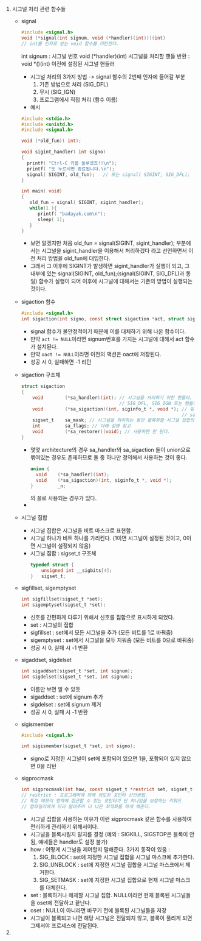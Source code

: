1. 시그널 처리 관련 함수들
	* signal
	  ```C
	  #include <signal.h>
	  void (*signal(int signum, void (*handler)(int)))(int)
	  // int를 인자로 받는 void 함수를 리턴한다.
	  ```
	  int signum : 시그널 번호
	  void (\*handler)(int) 시그널을 처리할 핸들
	  반환 : void \*()(int) 이전에 설정된 시그널 핸들러
		* 시그널 처리의 3가지 방법 -> signal 함수의 2번째 인자에 들어갈 부분
			1. 기존 방법으로 처리 (SIG_DFL)
			2. 무시 (SIG_IGN)
			3. 프로그램에서 직접 처리 (함수 이름)
		* 예시
	  ```C
	  #include <stdio.h>
	  #include <unistd.h>
	  #include <signal.h>
	  
	  void (*old_fun)( int);
	  
	  void sigint_handler( int signo)
	  {
   	  	printf( "Ctrl-C 키를 눌루셨죠!!\n");
   	  	printf( "또 누르시면 종료됩니다.\n");
   	  	signal( SIGINT, old_fun);   // 또는 signal( SIGINT, SIG_DFL);
	  }
	  
	  int main( void)
	  {
	     old_fun = signal( SIGINT, sigint_handler);
	     while(1 ){
	        printf( "badayak.com\n");
	        sleep( 1);
	     }
	  }
	  ```
	  	* 보면 알겠지만 처음 old_fun = signal(SIGINT, sigint_handler); 부분에서는 시그널을 sigint_handler을 이용해서 처리하겠다 라고 선언하면서 이전 처리 방법을 old_fun에 대입한다.
	  	* 그래서 그 이후에 SIGINT가 발생하면 sigint_handler가 실행이 되고, 그 내부에 있는 signal(SIGINT, old_fun);(signal(SIGINT, SIG_DFL)과 동일) 함수가 실행이 되어 이후에 시그널에 대해서는 기존의 방법이 실행되는 것이다.
	* sigaction 함수
		```C
		#include <signal.h>
		int	sigaction(int signo, const struct sigaction *act, struct sigaction *oact);
		```
		* signal 함수가 불안정적이기 때문에 이를 대체하기 위해 나온 함수이다.
		* 만약 ```act != NULL```이라면 signum번호를 가지는 시그널에 대해서 act 함수가 설치된다.
		* 만약 ```oact != NULL```이라면 이전의 액션은 oact에 저장된다.
		* 성공 시 0, 실패하면 -1 리턴
	* sigaction 구조체
		```C
		struct sigaction
		{
			void		(*sa_handler)(int); // 시그널을 처리하기 위한 핸들러.
											// SIG_DFL, SIG_IGN 또는 핸들러 함수
			void		(*sa_sigaction)(int, siginfo_t *, void *); // 밑의 sa_flags가 SA_SIGINFO일 때
																   // sa_handler 대신에 동작하는 핸들러
			sigset_t	sa_mask; // 시그널을 처리하는 동안 블록화할 시그널 집합의 마스크
			int			sa_flags; // 아래 설명 참고
			void		(*sa_restorer)(void); // 사용하면 안 된다.
		}
		```
		* 몇몇 architecture의 경우 sa_handler와 sa_sigaction 둘이 union으로 묶여있는 경우도 존재하므로 둘 중 하나만 정의해서 사용하는 것이 좋다.
		  ```C
		  union {
		  	void	(*sa_handler)(int);
		  	void	(*sa_sigaction)(int, siginfo_t *, void *);
		  }			_n;
		  ```
		  의 꼴로 사용되는 경우가 있다.
		* 
		
	* 시그널 집합
		* 시그널 집합은 시그널을 비트 마스크로 표현함.
		* 시그널 하나가 비트 하나를 가리킨다. (1이면 시그널이 설정된 것이고, 0이면 시그널이 설정되지 않음)
		* 시그널 집합 : sigset_t 구조체
			```C
			typedef struct {
				unsigned int __sigbits[4];
			}	sigset_t;
			```
	* sigfillset, sigemptyset
		```C
		int sigfillset(sigset_t *set);
		int sigemptyset(sigset_t *set);
		```
		* 신호를 간편하게 다루기 위해서 신호를 집합으로 표시하게 되었다.
		* set : 시그널의 집합
		* sigfillset : set에서 모든 시그널을 추가 (모든 비트를 1로 바꿔줌)
		* sigemptyset : set에서 시그널을 모두 지워줌 (모든 비트를 0으로 바꿔줌)
		* 성공 시 0, 실패 시 -1 반환
	* sigaddset, sigdelset
		```C
		int sigaddset(sigset_t *set, int signum);
		int sigdelset(sigset_t *set, int signum);
		```
		* 이름만 보면 알 수 있듯
		* sigaddset : set에 signum 추가
		* sigdelset : set에 signum 제거
		* 성공 시 0, 실패 시 -1 반환
	* sigismember
		```C
		#include <signal.h>
		
		int	sigismember(sigset_t *set, int signo);
		```
		* signo로 지정한 시그널이 set에 포함되어 있으면 1을, 포함되어 있지 않으면 0을 리턴
	* sigprocmask
		```C
		int sigprocmask(int how, const sigset_t *restrict set, sigset_t *restrict oset);
		// restrict : 프로그래머에 의해 의도된 포인터 선언방법.
		// 특정 메모리 영역에 접근할 수 있는 포인터가 단 하나임을 보장하는 키워드
		// 컴파일러에게 미리 알려주어 더 나은 최적화를 하게 해준다.
		```
		* 시그널 집합을 사용하는 이유가 이런 sigprocmask 같은 함수를 사용하여 편리하게 관리하기 위해서이다.
		* 시그널을 블록시킬지 말지를 결정 (예외 : SIGKILL, SIGSTOP은 블록이 안됨, 얘네들은 handler도 설정 불가)
		* how : 어떻게 시그널을 제어할지 말해준다. 3가지 동작이 있음 : 
			1. SIG_BLOCK : set에 지정한 시그널 집합을 시그널 마스크에 추가한다.
			2. SIG_UNBLOCK : set에 지정한 시그널 집합을 시그널 마스크에서 제거한다.
			3. SIG_SETMASK : set에 지정한 시그널 집합으로 현재 시그널 마스크를 대체한다.
		* set : 블록하거나 해제할 시그널 집합. NULL이라면 현재 블록된 시그널들을 oset에 전달하고 끝난다.
		* oset : NULL이 아니라면 바꾸기 전에 블록된 시그널들을 저장
		* 시그널이 블록되고 나면 해당 시그널은 전달되지 않고, 블록이 풀리게 되면 그제서야 프로세스에 전달된다.
3. 
